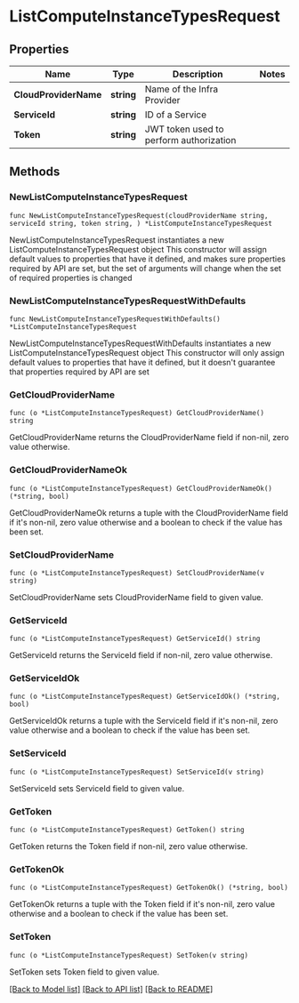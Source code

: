 # ListComputeInstanceTypesRequest

## Properties

Name | Type | Description | Notes
------------ | ------------- | ------------- | -------------
**CloudProviderName** | **string** | Name of the Infra Provider | 
**ServiceId** | **string** | ID of a Service | 
**Token** | **string** | JWT token used to perform authorization | 

## Methods

### NewListComputeInstanceTypesRequest

`func NewListComputeInstanceTypesRequest(cloudProviderName string, serviceId string, token string, ) *ListComputeInstanceTypesRequest`

NewListComputeInstanceTypesRequest instantiates a new ListComputeInstanceTypesRequest object
This constructor will assign default values to properties that have it defined,
and makes sure properties required by API are set, but the set of arguments
will change when the set of required properties is changed

### NewListComputeInstanceTypesRequestWithDefaults

`func NewListComputeInstanceTypesRequestWithDefaults() *ListComputeInstanceTypesRequest`

NewListComputeInstanceTypesRequestWithDefaults instantiates a new ListComputeInstanceTypesRequest object
This constructor will only assign default values to properties that have it defined,
but it doesn't guarantee that properties required by API are set

### GetCloudProviderName

`func (o *ListComputeInstanceTypesRequest) GetCloudProviderName() string`

GetCloudProviderName returns the CloudProviderName field if non-nil, zero value otherwise.

### GetCloudProviderNameOk

`func (o *ListComputeInstanceTypesRequest) GetCloudProviderNameOk() (*string, bool)`

GetCloudProviderNameOk returns a tuple with the CloudProviderName field if it's non-nil, zero value otherwise
and a boolean to check if the value has been set.

### SetCloudProviderName

`func (o *ListComputeInstanceTypesRequest) SetCloudProviderName(v string)`

SetCloudProviderName sets CloudProviderName field to given value.


### GetServiceId

`func (o *ListComputeInstanceTypesRequest) GetServiceId() string`

GetServiceId returns the ServiceId field if non-nil, zero value otherwise.

### GetServiceIdOk

`func (o *ListComputeInstanceTypesRequest) GetServiceIdOk() (*string, bool)`

GetServiceIdOk returns a tuple with the ServiceId field if it's non-nil, zero value otherwise
and a boolean to check if the value has been set.

### SetServiceId

`func (o *ListComputeInstanceTypesRequest) SetServiceId(v string)`

SetServiceId sets ServiceId field to given value.


### GetToken

`func (o *ListComputeInstanceTypesRequest) GetToken() string`

GetToken returns the Token field if non-nil, zero value otherwise.

### GetTokenOk

`func (o *ListComputeInstanceTypesRequest) GetTokenOk() (*string, bool)`

GetTokenOk returns a tuple with the Token field if it's non-nil, zero value otherwise
and a boolean to check if the value has been set.

### SetToken

`func (o *ListComputeInstanceTypesRequest) SetToken(v string)`

SetToken sets Token field to given value.



[[Back to Model list]](../README.md#documentation-for-models) [[Back to API list]](../README.md#documentation-for-api-endpoints) [[Back to README]](../README.md)


